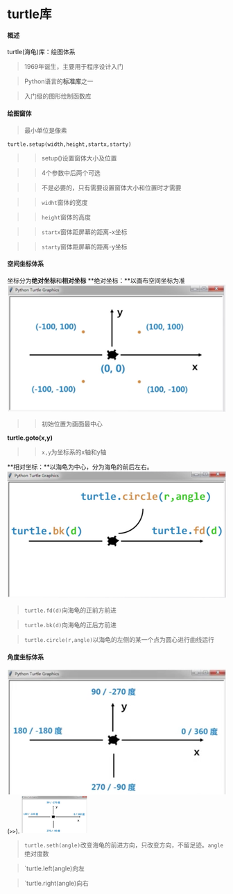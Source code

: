 # turtle库
#### 概述
turtle(海龟)库：绘图体系
> 1969年诞生，主要用于程序设计入门

> Python语言的**标准库**之一

> 入门级的图形绘制函数库

#### 绘图窗体
> 最小单位是像素
```
turtle.setup(width,height,startx,starty)
```
>> setup()设置窗体大小及位置

>> 4个参数中后两个可选

>> 不是必要的，只有需要设置窗体大小和位置时才需要

>> `widht`窗体的宽度

>> `height`窗体的高度

>> `startx`窗体距屏幕的距离-x坐标

>> `starty`窗体距屏幕的距离-y坐标
#### 空间坐标体系
坐标分为**绝对坐标**和**相对坐标**
**绝对坐标：**以画布空间坐标为准
![juedui](/image/python/turtle_ZuoBiao_JueDui.png)
>> 初始位置为画面最中心

**turtle.goto(x,y)**

>> `x,y`为坐标系的x轴和y轴

**相对坐标：**以海龟为中心，分为海龟的前后左右。
![xiangdui](/image/python/turtle_ZuoBiao_XiangDui.png)

> `turtle.fd(d)`向海龟的正前方前进

> `turtle.bk(d)`向海龟的正后方前进

> `turtle.circle(r,angle)`以海龟的左侧的某一个点为圆心进行曲线运行
#### 角度坐标体系
[^-^]:
![jiaodu](/image/python/turtle_ZuoBiao_JiaoDu.png)(`>>`).
<img src="/image/python/turtle_ZuoBiao_JiaoDu.png" width = "30%"/>
> `turtle.seth(angle)`改变海龟的前进方向，只改变方向，不留足迹。`angle`绝对度数

> `turtle.left(angle)向左

> `turtle.right(angle)向右


